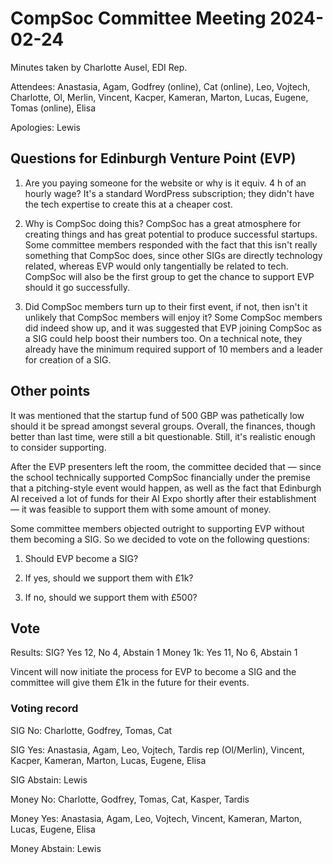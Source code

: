# CompSoc Committee Meeting 2024-02-24

Minutes taken by Charlotte Ausel, EDI Rep.

Attendees: Anastasia, Agam, Godfrey (online), Cat (online), Leo, Vojtech, Charlotte, Ol, Merlin,
Vincent, Kacper, Kameran, Marton, Lucas, Eugene, Tomas (online), Elisa

Apologies: Lewis

## Questions for Edinburgh Venture Point (EVP)

1. Are you paying someone for the website or why is it equiv. 4 h of an hourly wage? It's a standard
   WordPress subscription; they didn't have the tech expertise to create this at a cheaper cost.

2. Why is CompSoc doing this? CompSoc has a great atmosphere for creating things and has great
   potential to produce successful startups. Some committee members responded with the fact that
   this isn't really something that CompSoc does, since other SIGs are directly technology related,
   whereas EVP would only tangentially be related to tech. CompSoc will also be the first group to
   get the chance to support EVP should it go successfully.
   
3. Did CompSoc members turn up to their first event, if not, then isn't it unlikely that CompSoc
   members will enjoy it? Some CompSoc members did indeed show up, and it was suggested that EVP
   joining CompSoc as a SIG could help boost their numbers too. On a technical note, they already
   have the minimum required support of 10 members and a leader for creation of a SIG.
   
## Other points

It was mentioned that the startup fund of 500 GBP was pathetically low should it be spread amongst
several groups. Overall, the finances, though better than last time, were still a bit
questionable. Still, it's realistic enough to consider supporting.

After the EVP presenters left the room, the committee decided that — since the school technically
supported CompSoc financially under the premise that a pitching-style event would happen, as well as
the fact that Edinburgh AI received a lot of funds for their AI Expo shortly after their
establishment — it was feasible to support them with some amount of money.

Some committee members objected outright to supporting EVP without them becoming a SIG. So we
decided to vote on the following questions:

1. Should EVP become a SIG?

2. If yes, should we support them with £1k?

3. If no, should we support them with £500?

## Vote

Results:
SIG? Yes 12, No 4, Abstain 1
Money 1k: Yes 11, No 6, Abstain 1

Vincent will now initiate the process for EVP to become a SIG and the committee will give them £1k
in the future for their events.

### Voting record

SIG No: Charlotte, Godfrey, Tomas, Cat

SIG Yes: Anastasia, Agam, Leo, Vojtech, Tardis rep (Ol/Merlin), Vincent, Kacper, Kameran, Marton,
Lucas, Eugene, Elisa

SIG Abstain: Lewis

Money No: Charlotte, Godfrey, Tomas, Cat, Kasper, Tardis

Money Yes: Anastasia, Agam, Leo, Vojtech, Vincent, Kameran, Marton, Lucas, Eugene, Elisa

Money Abstain: Lewis

